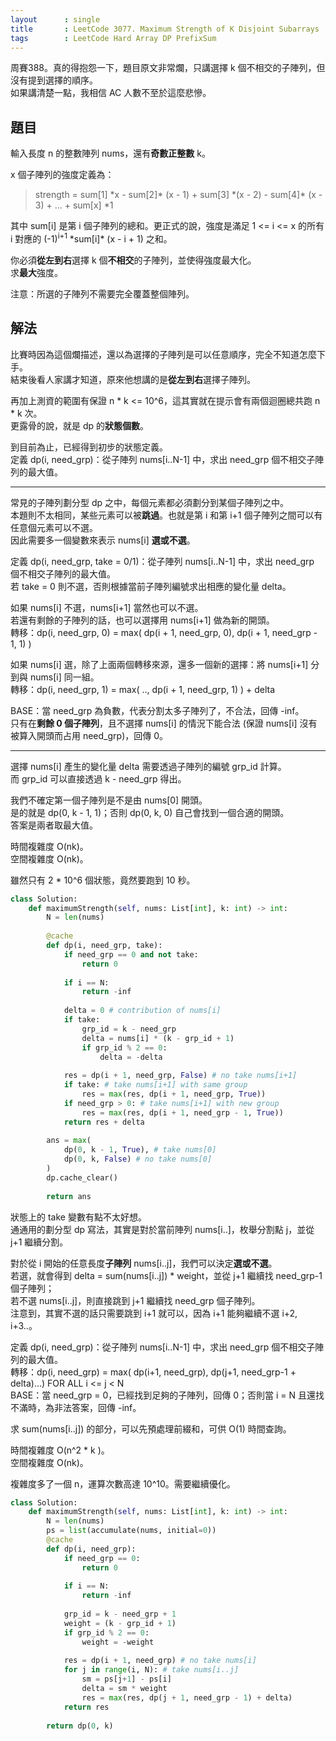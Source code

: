 ```yaml
---
layout      : single
title       : LeetCode 3077. Maximum Strength of K Disjoint Subarrays
tags        : LeetCode Hard Array DP PrefixSum
---
```

周賽388。真的得抱怨一下，題目原文非常爛，只講選擇 k 個不相交的子陣列，但沒有提到選擇的順序。  
如果講清楚一點，我相信 AC 人數不至於這麼悲慘。  

## 題目

輸入長度 n 的整數陣列 nums，還有**奇數正整數** k。  

x 個子陣列的強度定義為：  
> strength = sum[1] \*x - sum[2]\* (x - 1) + sum[3] \*(x - 2) - sum[4]\* (x - 3) + ... + sum[x] *1  

其中 sum[i] 是第 i 個子陣列的總和。更正式的說，強度是滿足 1 <= i <= x 的所有 i 對應的 (-1)<sup>i+1</sup> \*sum[i]\* (x - i + 1) 之和。  

你必須**從左到右**選擇 k 個**不相交**的子陣列，並使得強度最大化。  
求**最大**強度。  

注意：所選的子陣列不需要完全覆蓋整個陣列。  

## 解法

比賽時因為這個爛描述，還以為選擇的子陣列是可以任意順序，完全不知道怎麼下手。  
結束後看人家講才知道，原來他想講的是**從左到右**選擇子陣列。  

再加上測資的範圍有保證 n \* k <= 10^6，這其實就在提示會有兩個迴圈總共跑 n \* k 次。  
更露骨的說，就是 dp 的**狀態個數**。  

到目前為止，已經得到初步的狀態定義。  
定義 dp(i, need_grp)：從子陣列 nums[i..N-1] 中，求出 need_grp 個不相交子陣列的最大值。  

---

常見的子陣列劃分型 dp 之中，每個元素都必須劃分到某個子陣列之中。  
本題則不太相同，某些元素可以被**跳過**。也就是第 i 和第 i+1 個子陣列之間可以有任意個元素可以不選。  
因此需要多一個變數來表示 nums[i] **選或不選**。  

定義 dp(i, need_grp, take = 0/1)：從子陣列 nums[i..N-1] 中，求出 need_grp 個不相交子陣列的最大值。  
若 take = 0 則不選，否則根據當前子陣列編號求出相應的變化量 delta。  

如果 nums[i] 不選，nums[i+1] 當然也可以不選。  
若還有剩餘的子陣列的話，也可以選擇用 nums[i+1] 做為新的開頭。  
轉移：dp(i, need_grp, 0) = max( dp(i + 1, need_grp, 0), dp(i + 1, need_grp - 1, 1) )  

如果 nums[i] 選，除了上面兩個轉移來源，還多一個新的選擇：將 nums[i+1] 分到與 nums[i] 同一組。  
轉移：dp(i, need_grp, 1) = max( .., dp(i + 1, need_grp, 1) ) + delta  

BASE：當 need_grp 為負數，代表分割太多子陣列了，不合法，回傳 -inf。  
只有在**剩餘 0 個子陣列**，且不選擇 nums[i] 的情況下能合法 (保證 nums[i] 沒有被算入開頭而占用 need_grp)，回傳 0。  

---

選擇 nums[i] 產生的變化量 delta 需要透過子陣列的編號 grp_id 計算。  
而 grp_id 可以直接透過 k - need_grp 得出。  

我們不確定第一個子陣列是不是由 nums[0] 開頭。  
是的就是 dp(0, k - 1, 1)；否則 dp(0, k, 0) 自己會找到一個合適的開頭。  
答案是兩者取最大值。  

時間複雜度 O(nk)。  
空間複雜度 O(nk)。  

雖然只有 2 \* 10^6 個狀態，竟然要跑到 10 秒。  

```python
class Solution:
    def maximumStrength(self, nums: List[int], k: int) -> int:
        N = len(nums)
        
        @cache
        def dp(i, need_grp, take):
            if need_grp == 0 and not take:
                return 0
            
            if i == N:
                return -inf
            
            delta = 0 # contribution of nums[i]
            if take: 
                grp_id = k - need_grp
                delta = nums[i] * (k - grp_id + 1)
                if grp_id % 2 == 0:
                    delta = -delta
                
            res = dp(i + 1, need_grp, False) # no take nums[i+1]
            if take: # take nums[i+1] with same group
                res = max(res, dp(i + 1, need_grp, True)) 
            if need_grp > 0: # take nums[i+1] with new group
                res = max(res, dp(i + 1, need_grp - 1, True)) 
            return res + delta
        
        ans = max(
            dp(0, k - 1, True), # take nums[0]
            dp(0, k, False) # no take nums[0]
        )
        dp.cache_clear()
        
        return ans
```

狀態上的 take 變數有點不太好想。  
通通用的劃分型 dp 寫法，其實是對於當前陣列 nums[i..]，枚舉分割點 j，並從 j+1 繼續分割。  

對於從 i 開始的任意長度**子陣列** nums[i..j]，我們可以決定**選或不選**。  
若選，就會得到 delta = sum(nums[i..j]) * weight，並從 j+1 繼續找 need_grp-1 個子陣列；  
若不選 nums[i..j]，則直接跳到 j+1 繼續找 need_grp 個子陣列。  
注意到，其實不選的話只需要跳到 i+1 就可以，因為 i+1 能夠繼續不選 i+2, i+3..。  

定義 dp(i, need_grp)：從子陣列 nums[i..N-1] 中，求出 need_grp 個不相交子陣列的最大值。  
轉移：dp(i, need_grp) = max( dp(i+1, need_grp),  dp(j+1, need_grp-1 + delta)...) FOR ALL i <= j < N  
BASE：當 need_grp = 0，已經找到足夠的子陣列，回傳 0；否則當 i = N 且還找不滿時，為非法答案，回傳 -inf。  

求 sum(nums[i..j]) 的部分，可以先預處理前綴和，可供 O(1) 時間查詢。  

時間複雜度 O(n^2 \* k )。  
空間複雜度 O(nk)。  

複雜度多了一個 n，運算次數高達 10^10。需要繼續優化。  

```python
class Solution:
    def maximumStrength(self, nums: List[int], k: int) -> int:
        N = len(nums)
        ps = list(accumulate(nums, initial=0))
        @cache
        def dp(i, need_grp):
            if need_grp == 0:
                return 0
            
            if i == N:
                return -inf
            
            grp_id = k - need_grp + 1
            weight = (k - grp_id + 1)
            if grp_id % 2 == 0:
                weight = -weight
                
            res = dp(i + 1, need_grp) # no take nums[i]
            for j in range(i, N): # take nums[i..j]
                sm = ps[j+1] - ps[i]
                delta = sm * weight
                res = max(res, dp(j + 1, need_grp - 1) + delta)
            return res        
        
        return dp(0, k)
```
